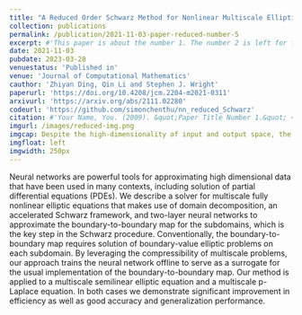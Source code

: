 ```yaml
---
title: "A Reduced Order Schwarz Method for Nonlinear Multiscale Elliptic Equations Based on Two-Layer Neural Networks"
collection: publications
permalink: /publication/2021-11-03-paper-reduced-number-5
excerpt: #'This paper is about the number 1. The number 2 is left for future work.'
date: 2021-11-03
pubdate: 2023-03-28
venuestatus: 'Published in'
venue: 'Journal of Computational Mathematics'
cauthor: 'Zhiyan Ding, Qin Li and Stephen J. Wright'
paperurl: 'https://doi.org/10.4208/jcm.2204-m2021-0311'
arxivurl: 'https://arxiv.org/abs/2111.02280'
codeurl: 'https://github.com/simonchenthu/nn_reduced_Schwarz'
citation: #'Your Name, You. (2009). &quot;Paper Title Number 1.&quot; <i>Journal 1</i>. 1(1).'
imgurl: /images/reduced-img.png
imgcap: Despite the high-dimensionality of input and output space, the boundary-to-boundary operator in Schwarz iteration is an essentially low-dimensional operator that can be efficiently approximated by neural networks
imgfloat: left
imgwidth: 250px
---
```

Neural networks are powerful tools for approximating high dimensional data that have been used in many contexts, including solution of partial differential equations (PDEs). We describe a solver for multiscale fully nonlinear elliptic equations that makes use of domain decomposition, an accelerated Schwarz framework, and two-layer neural networks to approximate the boundary-to-boundary map for the subdomains, which is the key step in the Schwarz procedure. Conventionally, the boundary-to-boundary map requires solution of boundary-value elliptic problems on each subdomain. By leveraging the compressibility of multiscale problems, our approach trains the neural network offline to serve as a surrogate for the usual implementation of the boundary-to-boundary map. Our method is applied to a multiscale semilinear elliptic equation and a multiscale p-Laplace equation. In both cases we demonstrate significant improvement in efficiency as well as good accuracy and generalization performance.
